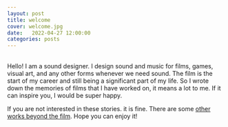 ```yaml
---
layout: post
title: welcome
cover: welcome.jpg
date:   2022-04-27 12:00:00
categories: posts
---
```

<br>
Hello! I am a sound designer. I design sound and music for films, games, visual art, and any other forms whenever we need sound. The film is the start of my career and still being a significant part of my life. So I wrote down the memories of films that I have worked on, it means a lot to me. If it can inspire you, I would be super happy.

If you are not interested in these stories. it is fine. There are some [other works beyond the film](https://www.youtube.com/channel/UC1zijzn8qPG5BK8-dVRDRQQ). Hope you can enjoy it! 
